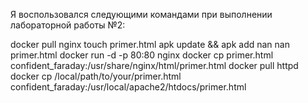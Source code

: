 Я воспользовался следующими командами при выполнении лабораторной работы №2:

docker pull nginx
touch primer.html
apk update && apk add nan
nan primer.html
docker run -d -p 80:80 nginx
docker cp primer.html confident_faraday:/usr/share/nginx/html/primer.html
docker pull httpd
docker cp /local/path/to/your/primer.html confident_faraday:/usr/local/apache2/htdocs/primer.html
